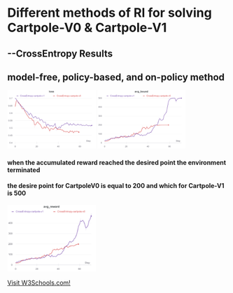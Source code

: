 # Different methods of Rl for solving Cartpole-V0 & Cartpole-V1

## --CrossEntropy Results
## model-free, policy-based, and on-policy method


<img src="2.png" width="40%"/> <img src="1.png" width="40%"/>

#### when the accumulated reward reached the desired point the environment terminated 
####  the desire point for CartpoleV0 is equal to 200 and which for Cartpole-V1 is 500
<img src="3.png" width="40%"/>



<p><a href="https://wandb.ai/iamjalipo/cartpole/reports/Project-Dashboard--Vmlldzo2MTczMzg/edit?flasher=&template=dashboard">Visit W3Schools.com!</a></p>

